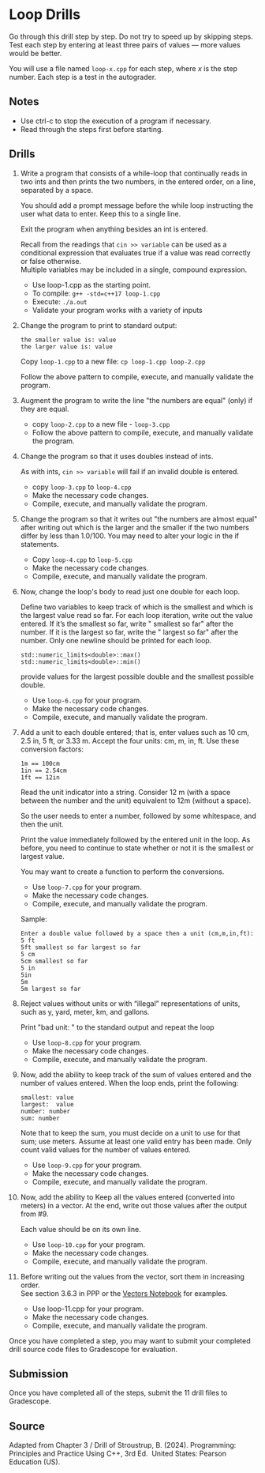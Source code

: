 # Loop Drills

Go through this drill step by step. Do not try to speed up by skipping steps. 
Test each step by entering at least three pairs of values — more values would 
be better.

You will use a file named `loop-x.cpp` for each step, where *x* is the step number. Each step is a test in the autograder.

## Notes
- Use ctrl-c to stop the execution of a program if necessary.
- Read through the steps first before starting.

## Drills
1. Write a program that consists of a while-loop that continually reads 
   in two ints and then prints the two numbers, in the entered order, 
   on a line,  separated by a space.

   You should add a prompt message before the while loop instructing the user 
   what data to enter.  Keep this to a single line.

   Exit the program when anything besides an int is entered.

   Recall from the readings that `cin >> variable` can be used as a conditional
   expression that evaluates true if a value was read correctly or false otherwise.  
   Multiple variables may be included in a single, compound expression. 

   - Use loop-1.cpp as the starting point.
   - To compile: `g++ -std=c++17 loop-1.cpp`
   - Execute: `./a.out`
   - Validate your program works with a variety of inputs
 

2. Change the program to print to standard output:
   ```
   the smaller value is: value
   the larger value is: value
   ```
   Copy `loop-1.cpp` to a new file: `cp loop-1.cpp loop-2.cpp`

   Follow the above pattern to compile, execute, and manually validate the program.
 

3. Augment the program to write the line "the numbers are equal" (only) 
   if they are equal.

   - copy `loop-2.cpp` to a new file - `loop-3.cpp`
   - Follow the above pattern to compile, execute, and manually validate the program.
 

4. Change the program so that it uses doubles instead of ints.

   As with ints, `cin >> variable` will fail if an invalid double is entered.

   - copy `loop-3.cpp` to `loop-4.cpp`
   - Make the necessary code changes.
   - Compile, execute, and manually validate the program.
 
5. Change the program so that it writes out "the numbers are almost equal"  
   after writing out which is the larger and the smaller if the two numbers 
   differ by less than 1.0/100.  You may need to alter your logic in the if statements.

   - Copy `loop-4.cpp` to `loop-5.cpp`
   - Make the necessary code changes.
   - Compile, execute, and manually validate the program.
 
6. Now, change the loop's body to read just one double for each loop.

   Define two variables to keep track of which is the smallest and which 
   is the largest value read so far. For each loop iteration, write out 
   the value entered. If it’s the smallest so far, write " smallest so far" 
   after the number. If it is the largest so far, write the " largest so far" 
   after the number. Only one newline should be printed for each loop.

   ```
   std::numeric_limits<double>::max()
   std::numeric_limits<double>::min()
   ```
   provide values for the largest possible double and the smallest possible double.

   - Use `loop-6.cpp` for your program.
   - Make the necessary code changes.
   - Compile, execute, and manually validate the program.
 
7. Add a unit to each double entered; that is, enter values such as
   10 cm, 2.5 in, 5 ft, or 3.33 m. Accept the four units: cm, m, in, ft. 
   Use these conversion factors:
   ```
   1m == 100cm
   1in == 2.54cm
   1ft == 12in
   ```
   Read the unit indicator into a string. Consider 12 m (with a space 
   between the number and the unit) equivalent to 12m (without a space). 

   So the user needs to enter a number, followed by some whitespace, and then the unit.
   
   Print the value immediately followed by the entered unit in the loop. 
   As before, you need to continue to state whether or not it is the smallest or largest value.
   
   You may want to create a function to perform the conversions.
   
   - Use `loop-7.cpp` for your program.
   - Make the necessary code changes.
   - Compile, execute, and manually validate the program.
 
   	Sample:
      ```
      Enter a double value followed by a space then a unit (cm,m,in,ft):
      5 ft
      5ft smallest so far largest so far
      5 cm
      5cm smallest so far
      5 in
      5in
      5m
      5m largest so far
      ```


8. Reject values without units or with “illegal” representations of units, 
   such as y, yard, meter, km, and gallons.
   
   Print "bad unit: <unit>" to the standard output and repeat the loop
 
   - Use `loop-8.cpp` for your program.
   - Make the necessary code changes.
   - Compile, execute, and manually validate the program.
   

9. Now, add the ability to keep track of the sum of values entered and 
   the number of values entered. When the loop ends, print the following:
   ```
   smallest: value
   largest:  value
   number: number
   sum: number
   ```
   Note that to keep the sum, you must decide on a unit to use for 
   that sum; use meters. Assume at least one valid entry has been made.
   Only count valid values for the number of values entered.

   - Use `loop-9.cpp` for your program.
   - Make the necessary code changes.
   - Compile, execute, and manually validate the program.
 
10. Now, add the ability to Keep all the values entered (converted into meters) 
    in a vector. At the end, write out those values after the output from #9.

    Each value should be on its own line.
 
    - Use `loop-10.cpp` for your program.
    - Make the necessary code changes.
    - Compile, execute, and manually validate the program.
 
11. Before writing out the values from the vector, sort them in increasing order.  
    See section 3.6.3 in PPP or the [Vectors Notebook](https://fintechpython.pages.oit.duke.edu/jupyternotebooks/3-CPlusCPlus/07-Vectors/07-Vectors.html) for examples.
    - Use loop-11.cpp for your program.
    - Make the necessary code changes.
    - Compile, execute, and manually validate the program.

Once you have completed a step, you may want to submit your completed drill source code files to Gradescope for evaluation.

## Submission
Once you have completed all of the steps, submit the 11 drill files to Gradescope.


## Source
Adapted from Chapter 3 / Drill of 
Stroustrup, B. (2024). Programming: Principles and Practice Using C++, 3rd Ed. 
United States: Pearson Education (US).

 